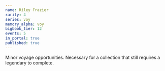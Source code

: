 ```yaml
---
name: Riley Frazier
rarity: 4
series: voy
memory_alpha: voy
bigbook_tier: 12
events: 5
in_portal: true
published: true
---
```


Minor voyage opportunities. Necessary for a collection that still requires a legendary to complete.

